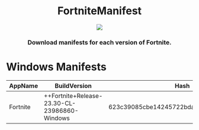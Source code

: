 <h1 align="center">
  FortniteManifest
</h1>
  
<div align="center">
  <a href="https://twitter.com/FNBRNewsJP"><img src="https://img.shields.io/badge/Twitter-@FNBRNewsJP-1da1f2.svg?logo=twitter"></a>
</div>

<h3 align="center">
Download manifests for each version of Fortnite.
</h3>

# Windows Manifests
|AppName|BuildVersion|Hash|Download|
|--|--|--|--|
|Fortnite|++Fortnite+Release-23.30-CL-23986860-Windows|623c39085cbe14245722bda16b8d3cdd9f16b92c|[Manifest](https://github.com/FortniteGameJP/FortniteManifest/raw/main/Windows/gRZwhI2VURgAbV5WAE2GzFXNmyD6yA.manifest)|
